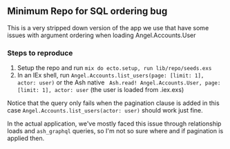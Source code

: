 ## Minimum Repo for SQL ordering bug

This is a very stripped down version of the app we use that have some issues with argument ordering when loading Angel.Accounts.User

### Steps to reproduce
1. Setup the repo and run `mix do ecto.setup, run lib/repo/seeds.exs`
2. In an IEx shell, run `Angel.Accounts.list_users(page: [limit: 1], actor: user)` or the Ash native ` Ash.read! Angel.Accounts.User, page: [limit: 1], actor: user` (the user is loaded from .iex.exs)

Notice that the query only fails when the pagination clause is added in this case `Angel.Accounts.list_users(actor: user)` should work just fine.

In the actual application, we've mostly faced this issue through relationship loads and `ash_graphql` queries, so I'm not so sure where and if pagination is applied then.
